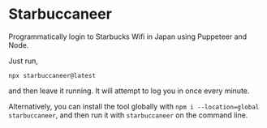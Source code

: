 # Starbuccaneer

Programmatically login to Starbucks Wifi in Japan using Puppeteer and Node.

Just run,

```
npx starbuccaneer@latest
```

and then leave it running. It will attempt to log you in once every minute.

Alternatively, you can install the tool globally with `npm i --location=global starbuccaneer`, and then run it with `starbuccaneer` on the command line. 
